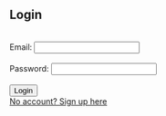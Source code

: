 ## Login
<br>

<form action="javascript:login()">
    Email: <input type="email" id="email" required>
    <br>
    <br>
    Password: <input type="password" id="password" required>
    <br>
    <br>
    <div id="loginError"></div>
    <button>Login</button>
    <br>
    <a href="signup">No account? Sign up here</a>
</form>

<br>

<script>
    function login() {
        var baseurl = "https://crimebusters.tk"
        // Comment out next line for local testing
        //var  baseurl = "http://localhost:8085"

        // Authenticate endpoint
        const login_url = baseurl + '/authenticate';

        // Set body to include login data
        const body = {
            email: document.getElementById("email").value,
            password: document.getElementById("password").value,
        };

       

        // Set Headers to support cross origin
        const requestOptions = {
            method: 'POST',
            mode: 'cors', // no-cors, *cors, same-origin
            cache: 'no-cache', // *default, no-cache, reload, force-cache, only-if-cached
            credentials: 'include', // include, *same-origin, omit
            body: JSON.stringify(body),
            headers: {
                "content-type": "application/json",
            },
        };

        // Fetch JWT
        fetch(login_url, requestOptions);

        // Fetch JWT
            fetch(login_url, requestOptions)
            .then(response => {
                // trap error response from Web API
                if (!response.ok) {
                    const errorMsg = 'Login error: ' + response.status;
                    console.log(errorMsg);

                    //HTML error output
                    const p = document.createElement("p");
                    p.appendChild(document.createTextNode("Login unsuccessful. Please try again")); 
                    document.getElementById("loginError").appendChild(p);
                    return;
                }

                // Success!!!
                // Redirect to Database location
                //window.location.href = "https://lwu1822.github.io/crimebustersrevival/homepage";
                window.location.href = "http://localhost:4002/homepage";
            })

    }


        /**********************************************************
         Test if JWT is working on localhost:
         Steps: 
         1. Uncomment the lines below and comment the lines above
         2. Edit /etc/nginx/sites-available/[nginx file]
         * *******************************************************/

        /*
        var baseurl = "https://crimebusters.tk"
        // Authenticate endpoint
        const login_url = baseurl + '/authenticate';

        // Set body to include login data
        const body = {
            email: "a@gmail.com",
            password: "a",
        };

        // Set Headers to support cross origin
        const requestOptions = {
            method: 'POST',
            mode: 'cors', // no-cors, *cors, same-origin
            cache: 'no-cache', // *default, no-cache, reload, force-cache, only-if-cached
            credentials: 'include', // include, *same-origin, omit
            body: JSON.stringify(body),
            headers: {
                "content-type": "application/json",
            },
        };

        // Fetch JWT
        fetch(login_url, requestOptions);

        // Fetch JWT
            fetch(login_url, requestOptions)
            .then(response => {
                // trap error response from Web API
                if (!response.ok) {
                    const errorMsg = 'Login error: ' + response.status;
                    console.log(errorMsg);
                    return;
                }
                // Success!!!
                // Redirect to Database location
                window.location.href = "http://localhost:4002/homepage";
            })

        */





/************************************************************
Previous testing code, probably no use anymore
*************************************************************/
    /*
data = {email:"a@gmail.com", password:"a"};
fetch("https://crimebusters.tk/authenticate", 
{method: 'POST', 
mode: 'cors', 
cache: 'no-cache', 
//credentials: 'include', 
withCredentials: 'true',
body: JSON.stringify(data),
headers: {'content-type':'application/json',
}, 
});
*/



    /*
data = {email:"a@gmail.com",password:"a"};
fetch("https://crimebusterstest.tk/login/authenticate", {method: 'POST', mode: 'no-cors', headers: {'Accept': 'application/json', 'Content-Type':'application/json'}, body: JSON.stringify(data)})
*/

/*
    data = {email:"a@gmail.com",password:"a"};
fetch("https://crimebusters.tk/login/authenticate", {method: 'POST',  headers: {'Accept': 'application/json', 'Content-Type':'application/json'}, body: JSON.stringify(data)})
*/
</script>